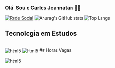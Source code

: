 ### Olá! Sou o Carlos Jeannatan 👨‍💻

[![Rede Social](https://img.shields.io/badge/Facebook-1877F2?style=for-the-badge&logo=facebook&logoColor=white)](https://facebook.com/carlos.jeannatan)
![Anurag's GitHub stats](https://github-readme-stats.vercel.app/api?username=Jeannatan&show_icons=true&theme=tokyonight)
![Top Langs](https://github-readme-stats.vercel.app/api/top-langs/?username=Jeannatan&hide_progress=true)

## Tecnologia em Estudos
<div style="display: inline_block"><br/>
<img align="center" alt="html5" src="https://img.shields.io/badge/HTML-239120?style=for-the-badge&logo=html5&logoColor=white"/>
<img align="center" alt="html5" src="https://img.shields.io/badge/C%23-239120?style=for-the-badge&logo=c-sharp&logoColor=white"/>
## Horas Vagas
<div style="display: inline_block"><br/>
<img align="center" alt="html5" src="https://img.shields.io/badge/Steam-000000?style=for-the-badge&logo=steam&logoColor=white"/>
